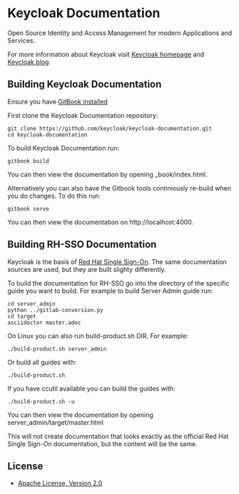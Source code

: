 Keycloak Documentation
======================

Open Source Identity and Access Management for modern Applications and Services.

For more information about Keycloak visit [Keycloak homepage](http://keycloak.org) and [Keycloak blog](http://blog.keycloak.org).


Building Keycloak Documentation
-------------------------------

Ensure you have [GitBook installed](https://github.com/GitbookIO/gitbook/blob/master/docs/setup.md)

First clone the Keycloak Documentation repository:
    
    git clone https://github.com/keycloak/keycloak-documentation.git
    cd keycloak-documentation
    
To build Keycloak Documentation run:

    gitbook build
    
You can then view the documentation by opening _book/index.html.

Alternatively you can also have the Gitbook tools continiously re-build when you do changes. To do this run:

    gitbook serve

You can then view the documentation on http://localhost:4000.



Building RH-SSO Documentation
-----------------------------

Keycloak is the basis of [Red Hat Single Sign-On](https://access.redhat.com/products/red-hat-single-sign-on). The same documentation sources are used, but they are built slighty differently.

To build the documentation for RH-SSO go into the directory of the specific guide you want to build. For example to build Server Admin guide run:

    cd server_admin
    python ../gitlab-conversion.py
    cd target
    asciidoctor master.adoc

On Linux you can also run build-product.sh DIR. For example:

    ./build-product.sh server_admin

Or build all guides with:

    ./build-product.sh

If you have ccutil available you can build the guides with:

    ./build-product.sh -u

You can then view the documentation by opening server_admin/target/master.html

This will not create documentation that looks exactly as the official Red Hat Single Sign-On documentation, but the content will be the same.


License
-------

* [Apache License, Version 2.0](https://www.apache.org/licenses/LICENSE-2.0)
